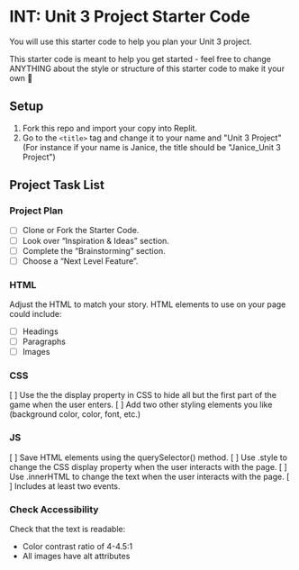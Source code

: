 # INT: Unit 3 Project Starter Code

You will use this starter code to help you plan your Unit 3 project. 

This starter code is meant to help you get started - feel free to change ANYTHING about the style or structure of this starter code to make it your own 💪

## Setup

1. Fork this repo and import your copy into Replit.
2. Go to the `<title>` tag and change it to your name and "Unit 3 Project" (For instance if your name is Janice, the title should be "Janice_Unit 3 Project")

## Project Task List

### Project Plan
- [ ] Clone or Fork the Starter Code.
- [ ] Look over “Inspiration & Ideas” section.
- [ ] Complete the “Brainstorming” section.
- [ ] Choose a “Next Level Feature”.

### HTML
Adjust the HTML to match your story. HTML elements to use on your page could include:
- [ ] Headings
- [ ] Paragraphs
- [ ] Images

### CSS
[ ] Use the the display property in CSS to hide all but the first part of the game when the user enters. 
[ ] Add two other styling elements you like (background color, color, font, etc.)

### JS
[ ] Save HTML elements using the  querySelector() method.
[ ] Use .style to change the CSS display property when the user interacts with the page.
[ ] Use .innerHTML to change the text when the user interacts with the page. 
[ ] Includes at least two events.

### Check Accessibility
Check that the text is readable:
- Color contrast ratio of 4-4.5:1
- All images have alt attributes

